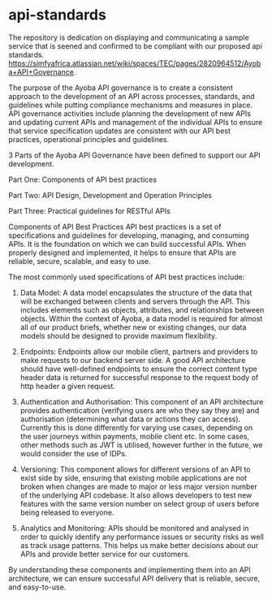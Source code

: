 # api-standards
The repository is dedication on displaying and communicating a sample service that is seened and confirmed to be compliant with our proposed api standards. 
https://simfyafrica.atlassian.net/wiki/spaces/TEC/pages/2820964512/Ayoba+API+Governance.

The purpose of the Ayoba API governance is to create a consistent approach to the development of an API across processes, standards, and guidelines while putting compliance mechanisms and measures in place.
API governance activities include planning the development of new APIs and updating current APIs and management of the individual APIs to ensure that service specification updates are consistent with our API best practices, operational principles and guidelines.

3 Parts of the Ayoba API Governance have been defined to support our API development. 

Part One: Components of API best practices

Part Two: API Design, Development and Operation Principles

Part Three: Practical guidelines for RESTful APIs 

Components of API Best Practices
API best practices is a set of specifications and guidelines for developing, managing, and consuming APIs. It is the foundation on which we can build successful APIs. When properly designed and implemented, it helps to ensure that APIs are reliable, secure, scalable, and easy to use.

The most commonly used specifications of API best practices include:

1. Data Model:
A data model encapsulates the structure of the data that will be exchanged between clients and servers through the API. This includes elements such as objects, attributes, and relationships between objects.  Within the context of Ayoba, a data model is required for almost all of our product briefs, whether new or existing changes, our data models should be designed to provide maximum flexibility.

2. Endpoints:
Endpoints allow our mobile client, partners and providers to make requests to our backend server side. A good API architecture should have well-defined endpoints to ensure the correct content type header data is returned for successful response to the request body of http header a given request.

3. Authentication and Authorisation:
This component of an API architecture provides authentication (verifying users are who they say they are) and authorisation (determining what data or actions they can access). Currently this is done differently for varying use cases, depending on the user journeys within payments, mobile client etc. In some cases, other methods such as JWT is utilised, however further in the future, we would consider the use of IDPs. 

4. Versioning:
This component allows for different versions of an API to exist side by side, ensuring that existing mobile applications are not broken when changes are made to major or less major version number of the underlying API codebase. It also allows developers to test new features with the same version number on select group of users before being released to everyone.

5. Analytics and Monitoring:
APIs should be monitored and analysed in order to quickly identify any performance issues or security risks as well as track usage patterns. This helps us make better decisions about our APIs and provide better service for our customers.

By understanding these components and implementing them into an API architecture, we can ensure successful API delivery that is reliable, secure, and easy-to-use. 
